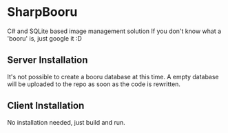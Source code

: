 SharpBooru
==========

C# and SQLite based image management solution
If you don't know what a 'booru' is, just google it :D


Server Installation
-------------------

It's not possible to create a booru database at this time.
A empty database will be uploaded to the repo as soon as the code is rewritten.



Client Installation
-------------------

No installation needed, just build and run.